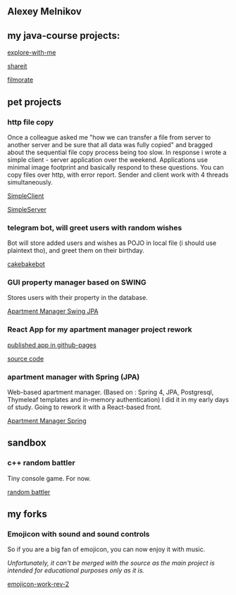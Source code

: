 ## Alexey Melnikov

## my java-course projects:

[explore-with-me](https://github.com/unstablecookie/java-explore-with-me)

[shareit](https://github.com/unstablecookie/java-shareit)

[filmorate](https://github.com/unstablecookie/java-filmorate)


## pet projects

### http file copy

  Once a colleague asked me "how we can transfer a file from server to another server and be sure that all data was fully copied" and bragged about the sequential file copy process being too slow.
  In response i wrote a simple client - server application over the weekend. Applications use minimal image footprint and basically respond to these questions.
  You can copy files over http, with error report.
  Sender and client work with 4 threads simultaneously.
  
  [SimpleClient](https://github.com/unstablecookie/SimpleClient)
  
  [SimpleServer](https://github.com/unstablecookie/SimpleServer)


### telegram bot, will greet users with random wishes

  Bot will store added users and wishes as POJO in local file (i should use plaintext tho), and greet them on their birthday.
  
  [cakebakebot](https://github.com/unstablecookie/cakebakebot)


### GUI property manager based on SWING

  Stores users with their property in the database.
  
  [Apartment Manager Swing JPA](https://github.com/unstablecookie/ApartmentManagerSwingJPA)


### React App for my apartment manager project rework

  [published app in github-pages](https://unstablecookie.github.io/basichouseplanner/)
  
  [source code](https://github.com/unstablecookie/basichouseplanner)


### apartment manager with Spring (JPA)

  Web-based apartment manager. (Based on : Spring 4, JPA, Postgresql, Thymeleaf templates and in-memory authentication)
  I did it in my early days of study. Going to rework it with a React-based front. 
  
  [Apartment Manager Spring](https://github.com/unstablecookie/ApartmentManagerSpring)


## sandbox

### c++ random battler

  Tiny console game. For now.

  [random battler](https://github.com/unstablecookie/randombattler)



## my forks

### Emojicon with sound and sound controls

So if you are a big fan of emojicon, you can now enjoy it with music.

*Unfortunately, it can't be merged with the source as the main project is intended for educational purposes only as it is.*

[emojicon-work-rev-2](https://github.com/unstablecookie/emojicon-work-rev-2)




<!--
**unstablecookie/unstablecookie** is a ✨ _special_ ✨ repository because its `README.md` (this file) appears on your GitHub profile.

Here are some ideas to get you started:

- 🔭 I’m currently working on ...
- 🌱 I’m currently learning ...
- 👯 I’m looking to collaborate on ...
- 🤔 I’m looking for help with ...
- 💬 Ask me about ...
- 📫 How to reach me: ...
- 😄 Pronouns: ...
- ⚡ Fun fact: ...
-->
